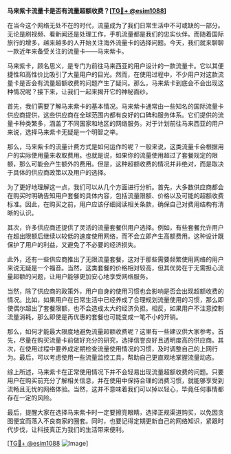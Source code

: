 **马来紫卡流量卡是否有流量超额收费？[[TG💪+ @esim1088](https://t.me/s/esim1088)]**

在当今这个网络无处不在的时代，流量成为了我们日常生活中不可或缺的一部分。无论是刷视频、看新闻还是处理工作，手机流量都是我们的忠实伙伴。而随着国际旅行的增多，越来越多的人开始关注海外流量卡的选择问题。今天，我们就来聊聊一款近年来备受关注的流量卡——马来紫卡。

马来紫卡，顾名思义，是专门为前往马来西亚的用户设计的一款流量卡。它以其便捷性和高性价比吸引了大量用户的目光。然而，在使用过程中，不少用户对这款流量卡是否会有流量超额收费的问题产生了疑问。那么，马来紫卡到底会不会出现这种情况呢？接下来，让我们一起来揭开它的神秘面纱。

首先，我们需要了解马来紫卡的基本情况。马来紫卡通常由一些知名的国际流量卡供应商提供，这些供应商在全球范围内都有良好的口碑和服务体系。它们提供的流量卡种类繁多，涵盖了不同国家和地区的网络服务。对于计划前往马来西亚的用户来说，选择马来紫卡无疑是一个明智之举。

那么，马来紫卡的流量计费方式是如何运作的呢？一般来说，这类流量卡会根据用户的实际使用量来收取费用。也就是说，如果你的流量使用超过了套餐规定的限额，那么可能会产生额外的费用。但是，这种超额收费的情况并非绝对，而是取决于具体的供应商政策以及用户的选择。

为了更好地理解这一点，我们可以从几个方面进行分析。首先，大多数供应商都会在购买时明确告知用户套餐的具体内容，包括流量限额、价格以及可能的超额收费标准。因此，在购买之前，用户应该仔细阅读相关条款，确保自己对费用结构有清晰的认识。

其次，许多供应商还提供了灵活的流量套餐供用户选择。例如，有些套餐允许用户在超出限额后继续以较低的速度使用网络，而不会立即产生高额费用。这种设计既保护了用户的利益，又避免了不必要的经济损失。

此外，还有一些供应商推出了无限流量套餐，这对于那些需要频繁使用网络的用户来说无疑是一个福音。当然，这类套餐的价格相对较高，但其优势在于无需担心流量超额的问题，让用户能够更加安心地享受网络服务。

当然，除了供应商的政策外，用户自身的使用习惯也会影响是否会出现超额收费的情况。比如，如果用户在日常生活中已经养成了合理规划流量使用的习惯，那么即使偶尔超出了套餐限额，也不会造成太大的经济负担。相反，如果用户不注意控制流量消耗，那么即使是再优惠的套餐也可能变成一笔不小的开销。

那么，如何才能最大限度地避免流量超额收费呢？这里有一些建议供大家参考。首先，尽量在购买流量卡前做好充分的研究，选择信誉良好且透明度高的供应商。其次，在使用过程中要养成定期检查流量使用情况的习惯，及时调整自己的上网行为。最后，可以考虑使用一些流量监控工具，帮助自己更直观地掌握流量动态。

综上所述，马来紫卡在正常使用情况下并不会轻易出现流量超额收费的问题。只要用户在购买前充分了解相关信息，并在使用中保持合理的消费习惯，就能够享受到流畅且无忧的网络体验。当然，这并不意味着我们可以掉以轻心，毕竟任何事情都存在一定的风险。

最后，提醒大家在选择马来紫卡时一定要擦亮眼睛，选择正规渠道购买，以免因贪图便宜而落入不良商家的圈套。同时，也要记得定期更新自己的网络知识，紧跟时代步伐，让科技真正为我们的生活带来便利。

[[TG💪+ @esim1088](https://t.me/s/esim1088) ![Image](https://i.postimg.cc/4NQfJmqS/Snipaste-2025-05-13-00-14-12.png)]